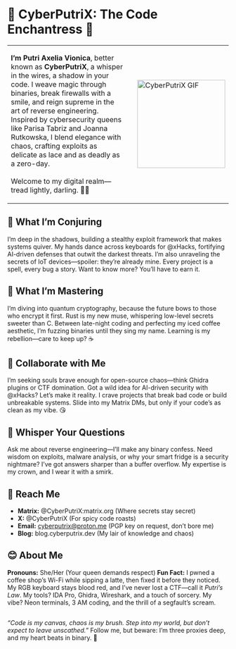 # 👾 CyberPutriX: The Code Enchantress 👾

<table>
  <tr>
    <td style="vertical-align: top; padding-right: 20px;">
      <p><strong>I’m Putri Axelia Vionica</strong>, better known as <strong>CyberPutriX</strong>, a whisper in the wires, a shadow in your code.  
      I weave magic through binaries, break firewalls with a smile, and reign supreme in the art of reverse engineering.  
      Inspired by cybersecurity queens like Parisa Tabriz and Joanna Rutkowska, I blend elegance with chaos, crafting exploits as delicate as lace and as deadly as a zero-day.  
      <br><br>
      Welcome to my digital realm—tread lightly, darling. 💾✨</p>
    </td>
    <td>
      <img src="https://i.postimg.cc/mg7sH8nk/129371-744370499.gif" alt="CyberPutriX GIF" width="200">
    </td>
  </tr>
</table>

## 🔮 What I’m Conjuring

I’m deep in the shadows, building a stealthy exploit framework that makes systems quiver. My hands dance across keyboards for @xHacks, fortifying AI-driven defenses that outwit the darkest threats. I’m also unraveling the secrets of IoT devices—spoiler: they’re already mine. Every project is a spell, every bug a story. Want to know more? You’ll have to earn it.

## 🌸 What I’m Mastering

I’m diving into quantum cryptography, because the future bows to those who encrypt it first. Rust is my new muse, whispering low-level secrets sweeter than C. Between late-night coding and perfecting my iced coffee aesthetic, I’m fuzzing binaries until they sing my name. Learning is my rebellion—care to keep up? ☕

## 💌 Collaborate with Me

I’m seeking souls brave enough for open-source chaos—think Ghidra plugins or CTF domination. Got a wild idea for AI-driven security with @xHacks? Let’s make it reality. I crave projects that break bad code or build unbreakable systems. Slide into my Matrix DMs, but only if your code’s as clean as my vibe. 😘

## 💬 Whisper Your Questions

Ask me about reverse engineering—I’ll make any binary confess. Need wisdom on exploits, malware analysis, or why your smart fridge is a security nightmare? I’ve got answers sharper than a buffer overflow. My expertise is my crown, and I wear it with a smirk.

## 📮 Reach Me

* **Matrix:** @CyberPutriX:matrix.org (Where secrets stay secret)
* **X:** @CyberPutriX (For spicy code roasts)
* **Email:** cyberputrix@proton.me (PGP key on request, don’t bore me)
* **Blog:** blog.cyberputrix.dev (My lair of knowledge and chaos)

## 😊 About Me

**Pronouns:** She/Her (Your queen demands respect)
**Fun Fact:** I pwned a coffee shop’s Wi-Fi while sipping a latte, then fixed it before they noticed. My RGB keyboard stays blood red, and I’ve never lost a CTF—call it _Putri’s Law_. My tools? IDA Pro, Ghidra, Wireshark, and a touch of sorcery. My vibe? Neon terminals, 3 AM coding, and the thrill of a segfault’s scream.

##

_“Code is my canvas, chaos is my brush. Step into my world, but don’t expect to leave unscathed.”_
Follow me, but beware: I’m three proxies deep, and my heart beats in binary. 💜
